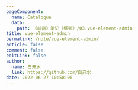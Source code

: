 ```yaml
---
pageComponent: 
  name: Catalogue
  data: 
    path: 《前端》笔记《框架》/03.vue-element-admin
title: vue-element-admin
permalink: /note/vue-element-admin/
article: false
comment: false
editLink: false
author: 
  name: 白开水
  link: https://github.com/白开水
date: 2022-06-27 10:58:06
---
```

